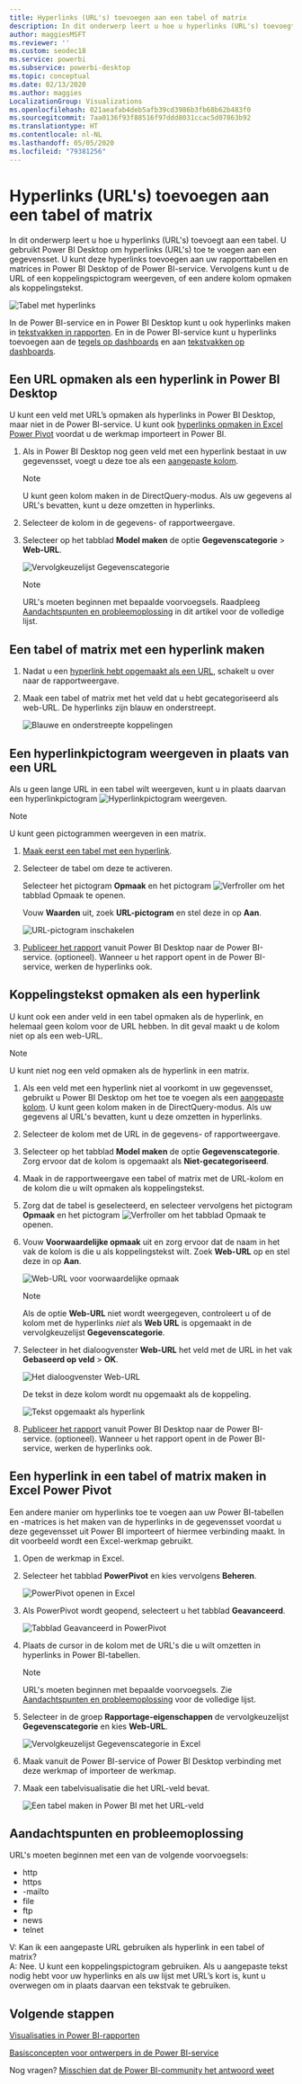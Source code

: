```yaml
---
title: Hyperlinks (URL's) toevoegen aan een tabel of matrix
description: In dit onderwerp leert u hoe u hyperlinks (URL's) toevoegt aan een tabel. U gebruikt Power BI Desktop om hyperlinks (URL's) toe te voegen aan een gegevensset. Vervolgens kunt u in Power BI Desktop of de Power BI-service deze hyperlinks toevoegen aan uw rapporttabellen en matrices.
author: maggiesMSFT
ms.reviewer: ''
ms.custom: seodec18
ms.service: powerbi
ms.subservice: powerbi-desktop
ms.topic: conceptual
ms.date: 02/13/2020
ms.author: maggies
LocalizationGroup: Visualizations
ms.openlocfilehash: 021aeafab4deb5afb39cd3986b3fb68b62b483f0
ms.sourcegitcommit: 7aa0136f93f88516f97ddd8031ccac5d07863b92
ms.translationtype: HT
ms.contentlocale: nl-NL
ms.lasthandoff: 05/05/2020
ms.locfileid: "79381256"
---
```

# <a name="add-hyperlinks-urls-to-a-table-or-matrix"></a>Hyperlinks (URL's) toevoegen aan een tabel of matrix
In dit onderwerp leert u hoe u hyperlinks (URL's) toevoegt aan een tabel. U gebruikt Power BI Desktop om hyperlinks (URL's) toe te voegen aan een gegevensset. U kunt deze hyperlinks toevoegen aan uw rapporttabellen en matrices in Power BI Desktop of de Power BI-service. Vervolgens kunt u de URL of een koppelingspictogram weergeven, of een andere kolom opmaken als koppelingstekst.

![Tabel met hyperlinks](media/power-bi-hyperlinks-in-tables/power-bi-url-link-text.png)

In de Power BI-service en in Power BI Desktop kunt u ook hyperlinks maken in [tekstvakken in rapporten](service-add-hyperlink-to-text-box.md). En in de Power BI-service kunt u hyperlinks toevoegen aan de [tegels op dashboards](service-dashboard-edit-tile.md) en aan [tekstvakken op dashboards](service-dashboard-add-widget.md). 


## <a name="format-a-url-as-a-hyperlink-in-power-bi-desktop"></a>Een URL opmaken als een hyperlink in Power BI Desktop

U kunt een veld met URL’s opmaken als hyperlinks in Power BI Desktop, maar niet in de Power BI-service. U kunt ook [hyperlinks opmaken in Excel Power Pivot](#create-a-table-or-matrix-hyperlink-in-excel-power-pivot) voordat u de werkmap importeert in Power BI.

1. Als in Power BI Desktop nog geen veld met een hyperlink bestaat in uw gegevensset, voegt u deze toe als een [aangepaste kolom](desktop-common-query-tasks.md).

    > [!NOTE]
    > U kunt geen kolom maken in de DirectQuery-modus.  Als uw gegevens al URL's bevatten, kunt u deze omzetten in hyperlinks.

2. Selecteer de kolom in de gegevens- of rapportweergave. 

3. Selecteer op het tabblad **Model maken** de optie **Gegevenscategorie** > **Web-URL**.
   
    ![Vervolgkeuzelijst Gegevenscategorie](media/power-bi-hyperlinks-in-tables/power-bi-format-web-url.png)

    > [!NOTE]
    > URL's moeten beginnen met bepaalde voorvoegsels. Raadpleeg [Aandachtspunten en probleemoplossing](#considerations-and-troubleshooting) in dit artikel voor de volledige lijst.

## <a name="create-a-table-or-matrix-with-a-hyperlink"></a>Een tabel of matrix met een hyperlink maken

1. Nadat u een [hyperlink hebt opgemaakt als een URL](#format-a-url-as-a-hyperlink-in-power-bi-desktop), schakelt u over naar de rapportweergave.
2. Maak een tabel of matrix met het veld dat u hebt gecategoriseerd als web-URL. De hyperlinks zijn blauw en onderstreept.

    ![Blauwe en onderstreepte koppelingen](media/power-bi-hyperlinks-in-tables/power-bi-url-blue-underline.png)


## <a name="display-a-hyperlink-icon-instead-of-a-url"></a>Een hyperlinkpictogram weergeven in plaats van een URL

Als u geen lange URL in een tabel wilt weergeven, kunt u in plaats daarvan een hyperlinkpictogram ![Hyperlinkpictogram](media/power-bi-hyperlinks-in-tables/power-bi-hyperlink-icon.png) weergeven. 

> [!NOTE]
> U kunt geen pictogrammen weergeven in een matrix.
   
1. [Maak eerst een tabel met een hyperlink](#create-a-table-or-matrix-with-a-hyperlink).

2. Selecteer de tabel om deze te activeren.

    Selecteer het pictogram **Opmaak** en het pictogram ![Verfroller](media/power-bi-hyperlinks-in-tables/power-bi-paintroller.png) om het tabblad Opmaak te openen.

    Vouw **Waarden** uit, zoek **URL-pictogram** en stel deze in op **Aan**.

    ![URL-pictogram inschakelen](media/power-bi-hyperlinks-in-tables/power-bi-url-icon-on.png)

1. [Publiceer het rapport](desktop-upload-desktop-files.md) vanuit Power BI Desktop naar de Power BI-service. (optioneel). Wanneer u het rapport opent in de Power BI-service, werken de hyperlinks ook.

## <a name="format-link-text-as-a-hyperlink"></a>Koppelingstekst opmaken als een hyperlink

U kunt ook een ander veld in een tabel opmaken als de hyperlink, en helemaal geen kolom voor de URL hebben. In dit geval maakt u de kolom niet op als een web-URL.

> [!NOTE]
> U kunt niet nog een veld opmaken als de hyperlink in een matrix.

1. Als een veld met een hyperlink niet al voorkomt in uw gegevensset, gebruikt u Power BI Desktop om het toe te voegen als een [aangepaste kolom](desktop-common-query-tasks.md). U kunt geen kolom maken in de DirectQuery-modus.  Als uw gegevens al URL's bevatten, kunt u deze omzetten in hyperlinks.

2. Selecteer de kolom met de URL in de gegevens- of rapportweergave. 

3. Selecteer op het tabblad **Model maken** de optie **Gegevenscategorie**. Zorg ervoor dat de kolom is opgemaakt als **Niet-gecategoriseerd**.

2. Maak in de rapportweergave een tabel of matrix met de URL-kolom en de kolom die u wilt opmaken als koppelingstekst.

3. Zorg dat de tabel is geselecteerd, en selecteer vervolgens het pictogram **Opmaak** en het pictogram ![Verfroller](media/power-bi-hyperlinks-in-tables/power-bi-paintroller.png) om het tabblad Opmaak te openen.

4. Vouw **Voorwaardelijke opmaak** uit en zorg ervoor dat de naam in het vak de kolom is die u als koppelingstekst wilt. Zoek **Web-URL** op en stel deze in op **Aan**.

    ![Web-URL voor voorwaardelijke opmaak](media/power-bi-hyperlinks-in-tables/power-bi-format-conditional-web-url.png)

    > [!NOTE]
    > Als de optie **Web-URL** niet wordt weergegeven, controleert u of de kolom met de hyperlinks *niet* als **Web URL** is opgemaakt in de vervolgkeuzelijst **Gegevenscategorie**.

5. Selecteer in het dialoogvenster **Web-URL** het veld met de URL in het vak **Gebaseerd op veld** > **OK**.

    ![Het dialoogvenster Web-URL](media/power-bi-hyperlinks-in-tables/power-bi-format-web-url-dialog.png)

    De tekst in deze kolom wordt nu opgemaakt als de koppeling.

    ![Tekst opgemaakt als hyperlink](media/power-bi-hyperlinks-in-tables/power-bi-url-link-text.png)

1. [Publiceer het rapport](desktop-upload-desktop-files.md) vanuit Power BI Desktop naar de Power BI-service. (optioneel). Wanneer u het rapport opent in de Power BI-service, werken de hyperlinks ook.

## <a name="create-a-table-or-matrix-hyperlink-in-excel-power-pivot"></a>Een hyperlink in een tabel of matrix maken in Excel Power Pivot

Een andere manier om hyperlinks toe te voegen aan uw Power BI-tabellen en -matrices is het maken van de hyperlinks in de gegevensset voordat u deze gegevensset uit Power BI importeert of hiermee verbinding maakt. In dit voorbeeld wordt een Excel-werkmap gebruikt.

1. Open de werkmap in Excel.
2. Selecteer het tabblad **PowerPivot** en kies vervolgens **Beheren**.
   
   ![PowerPivot openen in Excel](media/power-bi-hyperlinks-in-tables/createhyperlinkinpowerpivot2.png)
1. Als PowerPivot wordt geopend, selecteert u het tabblad **Geavanceerd**.
   
   ![Tabblad Geavanceerd in PowerPivot](media/power-bi-hyperlinks-in-tables/createhyperlinkinpowerpivot3.png)
4. Plaats de cursor in de kolom met de URL's die u wilt omzetten in hyperlinks in Power BI-tabellen.
   
   > [!NOTE]
   > URL's moeten beginnen met bepaalde voorvoegsels. Zie [Aandachtspunten en probleemoplossing](#considerations-and-troubleshooting) voor de volledige lijst.
   > 
   
5. Selecteer in de groep **Rapportage-eigenschappen** de vervolgkeuzelijst **Gegevenscategorie** en kies **Web-URL**. 
   
   ![Vervolgkeuzelijst Gegevenscategorie in Excel](media/power-bi-hyperlinks-in-tables/createhyperlinksnew.png)

6. Maak vanuit de Power BI-service of Power BI Desktop verbinding met deze werkmap of importeer de werkmap.
7. Maak een tabelvisualisatie die het URL-veld bevat.
   
   ![Een tabel maken in Power BI met het URL-veld](media/power-bi-hyperlinks-in-tables/hyperlinksintables.gif)

## <a name="considerations-and-troubleshooting"></a>Aandachtspunten en probleemoplossing

URL's moeten beginnen met een van de volgende voorvoegsels:
- http
- https
- -mailto
- file
- ftp
- news
- telnet

V: Kan ik een aangepaste URL gebruiken als hyperlink in een tabel of matrix?    
A: Nee. U kunt een koppelingspictogram gebruiken. Als u aangepaste tekst nodig hebt voor uw hyperlinks en als uw lijst met URL’s kort is, kunt u overwegen om in plaats daarvan een tekstvak te gebruiken.


## <a name="next-steps"></a>Volgende stappen
[Visualisaties in Power BI-rapporten](visuals/power-bi-report-visualizations.md)

[Basisconcepten voor ontwerpers in de Power BI-service](service-basic-concepts.md)

Nog vragen? [Misschien dat de Power BI-community het antwoord weet](https://community.powerbi.com/)

